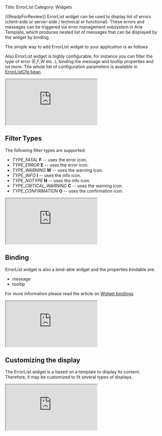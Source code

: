 Title: ErrorList
Category: Widgets

{{ReadyForReview}}
ErrorList widget can be used to display list of errors (client-side or server-side / technical or functional). These errors and messages can be triggered via error management subsystem in Aria Template, which produces nested list of messages that can be displayed by the widget by binding.

The simple way to add ErrorList widget to your application is as follows

<script src='http://snippets.ariatemplates.com/snippets/github.com/ariatemplates/documentation-code/snippets/widgets/errorlist/Snippet.tpl?tag=wgtErrorListSimple&lang=at&outdent=true'></script>

Also ErrorList widget is highly configurable, for instance you can filter the type of error (E,F,W etc..), binding the message and tooltip properties and lot more. The whole list of configuration parameters is available in [ErrorListCfg bean](http://ariatemplates.com/api/#aria.widgets.CfgBeans:ErrorListCfg).

<iframe class='samples' src='http://snippets.ariatemplates.com/samples/github.com/ariatemplates/documentation-code/samples/widgets/errorlist/standard/' ></iframe>

## Filter Types

The following filter types are supported:

* _TYPE\_FATAL_  **F** -- uses the error icon.
* _TYPE\_ERROR_ **E** -- uses the error icon.
* _TYPE\_WARNING_ **W** -- uses the warning icon.
* _TYPE\_INFO_ **I** -- uses the info icon.
* _TYPE\_NOTYPE_ **N** -- uses the info icon.
* _TYPE\_CRITICAL\_WARNING_ **C** -- uses the warning icon.
* _TYPE\_CONFIRMATION_ **O** -- uses the confirmation icon.

<script src='http://snippets.ariatemplates.com/snippets/github.com/ariatemplates/documentation-code/snippets/widgets/errorlist/Snippet.tpl?tag=wgtErrorListFilter&lang=at&outdent=true'></script>

<iframe class='samples' src='http://snippets.ariatemplates.com/samples/github.com/ariatemplates/documentation-code/samples/widgets/errorlist/filtering/' ></iframe>

## Binding

ErrorList widget is also a bind-able widget and the properties bindable are:

* message
* tooltip

For more information please read the article on [Widget bindings](widget_bindings).

<script src='http://snippets.ariatemplates.com/snippets/github.com/ariatemplates/documentation-code/snippets/widgets/errorlist/Snippet.tpl?tag=wgtErrorListBinding&lang=at&outdent=true'></script>

<iframe class='samples' src='http://snippets.ariatemplates.com/samples/github.com/ariatemplates/documentation-code/samples/widgets/errorlist/binding/' ></iframe>

## Customizing the display

The ErrorList widget is a based on a template to display its content.
Therefore, it may be customized to fit several types of displays.

<script src='http://snippets.ariatemplates.com/snippets/github.com/ariatemplates/documentation-code/snippets/widgets/errorlist/Snippet.tpl?tag=wgtErrorListCustomized&lang=at&outdent=true'></script>

<iframe class='samples' src='http://snippets.ariatemplates.com/samples/github.com/ariatemplates/documentation-code/samples/widgets/errorlist/custom/' ></iframe>
